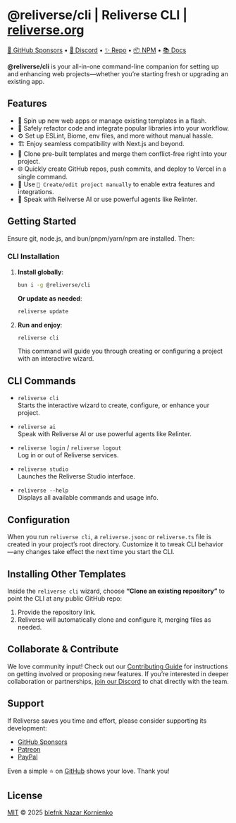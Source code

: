 # @reliverse/cli | Reliverse CLI | [reliverse.org](https://reliverse.org)

[💖 GitHub Sponsors](https://github.com/sponsors/blefnk) • [💬 Discord](https://discord.gg/Pb8uKbwpsJ) • [✨ Repo](https://github.com/reliverse/cli-website-builder) • [📦 NPM](https://npmjs.com/@reliverse/cli) • [📚 Docs](https://blefnk.reliverse.org/blog/my-products/reliverse-cli)

**@reliverse/cli** is your all-in-one command-line companion for setting up and enhancing web projects—whether you’re starting fresh or upgrading an existing app.

## Features

- 🚀 Spin up new web apps or manage existing templates in a flash.
- 🔧 Safely refactor code and integrate popular libraries into your workflow.
- ⚙️ Set up ESLint, Biome, env files, and more without manual hassle.
- 🏗️ Enjoy seamless compatibility with Next.js and beyond.
- 📝 Clone pre-built templates and merge them conflict-free right into your project.
- 🌐 Quickly create GitHub repos, push commits, and deploy to Vercel in a single command.
- 🔌 Use `🔬 Create/edit project manually` to enable extra features and integrations.
- 🤖 Speak with Reliverse AI or use powerful agents like Relinter.

## Getting Started

Ensure git, node.js, and bun/pnpm/yarn/npm are installed. Then:

### CLI Installation

1. **Install globally**:

   ```sh
   bun i -g @reliverse/cli
   ```

   **Or update as needed**:

   ```sh
   reliverse update
   ```

2. **Run and enjoy**:

   ```sh
   reliverse cli
   ```

   This command will guide you through creating or configuring a project with an interactive wizard.

## CLI Commands

- `reliverse cli`  
  Starts the interactive wizard to create, configure, or enhance your project.

- `reliverse ai`  
  Speak with Reliverse AI or use powerful agents like Relinter.

- `reliverse login` / `reliverse logout`  
  Log in or out of Reliverse services.

- `reliverse studio`  
  Launches the Reliverse Studio interface.

- `reliverse --help`  
  Displays all available commands and usage info.

## Configuration

When you run `reliverse cli`, a `reliverse.jsonc` or `reliverse.ts` file is created in your project’s root directory. Customize it to tweak CLI behavior—any changes take effect the next time you start the CLI.

## Installing Other Templates

Inside the `reliverse cli` wizard, choose **“Clone an existing repository”** to point the CLI at any public GitHub repo:

1. Provide the repository link.  
2. Reliverse will automatically clone and configure it, merging files as needed.

## Collaborate & Contribute

We love community input! Check out our [Contributing Guide](https://docs.reliverse.org/intro/contributing) for instructions on getting involved or proposing new features. If you’re interested in deeper collaboration or partnerships, [join our Discord](https://discord.gg/Pb8uKbwpsJ) to chat directly with the team.

## Support

If Reliverse saves you time and effort, please consider supporting its development:

- [GitHub Sponsors](https://github.com/sponsors/blefnk)  
- [Patreon](https://patreon.com/blefnk)  
- [PayPal](https://paypal.me/blefony)

Even a simple ⭐ on [GitHub](https://github.com/reliverse/cli) shows your love. Thank you!

## License

[MIT](./LICENSE) © 2025 [blefnk Nazar Kornienko](https://github.com/blefnk)
